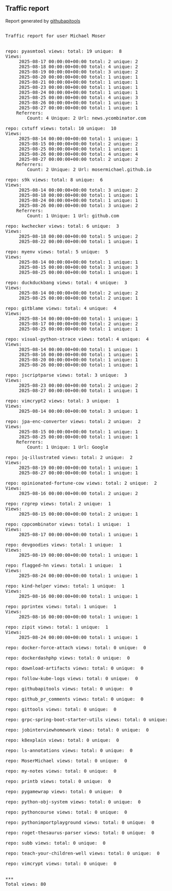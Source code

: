<h2> Traffic report </h2>

Report generated by <a href="https://github.com/MoserMichael/githubapitools">githubapitools</a>

<pre>

Traffic report for user Michael Moser


repo: pyasmtool views: total: 19 unique:  8
Views:
	 2025-08-17 00:00:00+00:00 total: 2 unique: 2
	 2025-08-18 00:00:00+00:00 total: 4 unique: 2
	 2025-08-19 00:00:00+00:00 total: 3 unique: 2
	 2025-08-20 00:00:00+00:00 total: 1 unique: 1
	 2025-08-21 00:00:00+00:00 total: 1 unique: 1
	 2025-08-23 00:00:00+00:00 total: 1 unique: 1
	 2025-08-24 00:00:00+00:00 total: 1 unique: 1
	 2025-08-25 00:00:00+00:00 total: 4 unique: 3
	 2025-08-26 00:00:00+00:00 total: 1 unique: 1
	 2025-08-27 00:00:00+00:00 total: 1 unique: 1
	Referrers:
		Count: 4 Unique: 2 Url: news.ycombinator.com

repo: cstuff views: total: 10 unique:  10
Views:
	 2025-08-14 00:00:00+00:00 total: 1 unique: 1
	 2025-08-15 00:00:00+00:00 total: 2 unique: 2
	 2025-08-25 00:00:00+00:00 total: 1 unique: 1
	 2025-08-26 00:00:00+00:00 total: 4 unique: 4
	 2025-08-27 00:00:00+00:00 total: 2 unique: 2
	Referrers:
		Count: 2 Unique: 2 Url: mosermichael.github.io

repo: s9k views: total: 8 unique:  6
Views:
	 2025-08-14 00:00:00+00:00 total: 3 unique: 2
	 2025-08-18 00:00:00+00:00 total: 1 unique: 1
	 2025-08-24 00:00:00+00:00 total: 1 unique: 1
	 2025-08-26 00:00:00+00:00 total: 3 unique: 2
	Referrers:
		Count: 1 Unique: 1 Url: github.com

repo: kwchecker views: total: 6 unique:  3
Views:
	 2025-08-18 00:00:00+00:00 total: 5 unique: 2
	 2025-08-22 00:00:00+00:00 total: 1 unique: 1

repo: myenv views: total: 5 unique:  5
Views:
	 2025-08-14 00:00:00+00:00 total: 1 unique: 1
	 2025-08-15 00:00:00+00:00 total: 3 unique: 3
	 2025-08-25 00:00:00+00:00 total: 1 unique: 1

repo: duckduckbang views: total: 4 unique:  3
Views:
	 2025-08-14 00:00:00+00:00 total: 2 unique: 2
	 2025-08-25 00:00:00+00:00 total: 2 unique: 1

repo: gitblame views: total: 4 unique:  4
Views:
	 2025-08-14 00:00:00+00:00 total: 1 unique: 1
	 2025-08-17 00:00:00+00:00 total: 2 unique: 2
	 2025-08-25 00:00:00+00:00 total: 1 unique: 1

repo: visual-python-strace views: total: 4 unique:  4
Views:
	 2025-08-14 00:00:00+00:00 total: 1 unique: 1
	 2025-08-16 00:00:00+00:00 total: 1 unique: 1
	 2025-08-20 00:00:00+00:00 total: 1 unique: 1
	 2025-08-26 00:00:00+00:00 total: 1 unique: 1

repo: jscriptparse views: total: 3 unique:  3
Views:
	 2025-08-23 00:00:00+00:00 total: 2 unique: 2
	 2025-08-27 00:00:00+00:00 total: 1 unique: 1

repo: vimcrypt2 views: total: 3 unique:  1
Views:
	 2025-08-14 00:00:00+00:00 total: 3 unique: 1

repo: jpa-enc-converter views: total: 2 unique:  2
Views:
	 2025-08-15 00:00:00+00:00 total: 1 unique: 1
	 2025-08-25 00:00:00+00:00 total: 1 unique: 1
	Referrers:
		Count: 1 Unique: 1 Url: Google

repo: jq-illustrated views: total: 2 unique:  2
Views:
	 2025-08-19 00:00:00+00:00 total: 1 unique: 1
	 2025-08-27 00:00:00+00:00 total: 1 unique: 1

repo: opinionated-fortune-cow views: total: 2 unique:  2
Views:
	 2025-08-16 00:00:00+00:00 total: 2 unique: 2

repo: rzgrep views: total: 2 unique:  1
Views:
	 2025-08-15 00:00:00+00:00 total: 2 unique: 1

repo: cppcombinator views: total: 1 unique:  1
Views:
	 2025-08-17 00:00:00+00:00 total: 1 unique: 1

repo: devgoodies views: total: 1 unique:  1
Views:
	 2025-08-19 00:00:00+00:00 total: 1 unique: 1

repo: flagged-hn views: total: 1 unique:  1
Views:
	 2025-08-24 00:00:00+00:00 total: 1 unique: 1

repo: kind-helper views: total: 1 unique:  1
Views:
	 2025-08-16 00:00:00+00:00 total: 1 unique: 1

repo: pprintex views: total: 1 unique:  1
Views:
	 2025-08-16 00:00:00+00:00 total: 1 unique: 1

repo: zipit views: total: 1 unique:  1
Views:
	 2025-08-24 00:00:00+00:00 total: 1 unique: 1

repo: docker-force-attach views: total: 0 unique:  0

repo: dockerdashphp views: total: 0 unique:  0

repo: download-artifacts views: total: 0 unique:  0

repo: follow-kube-logs views: total: 0 unique:  0

repo: githubapitools views: total: 0 unique:  0

repo: github_pr_comments views: total: 0 unique:  0

repo: gittools views: total: 0 unique:  0

repo: grpc-spring-boot-starter-utils views: total: 0 unique:  0

repo: jobinterviewhomework views: total: 0 unique:  0

repo: k8explain views: total: 0 unique:  0

repo: ls-annotations views: total: 0 unique:  0

repo: MoserMichael views: total: 0 unique:  0

repo: my-notes views: total: 0 unique:  0

repo: printb views: total: 0 unique:  0

repo: pygamewrap views: total: 0 unique:  0

repo: python-obj-system views: total: 0 unique:  0

repo: pythoncourse views: total: 0 unique:  0

repo: pythonimportplayground views: total: 0 unique:  0

repo: roget-thesaurus-parser views: total: 0 unique:  0

repo: subb views: total: 0 unique:  0

repo: teach-your-children-well views: total: 0 unique:  0

repo: vimcrypt views: total: 0 unique:  0


***
Total views: 80
